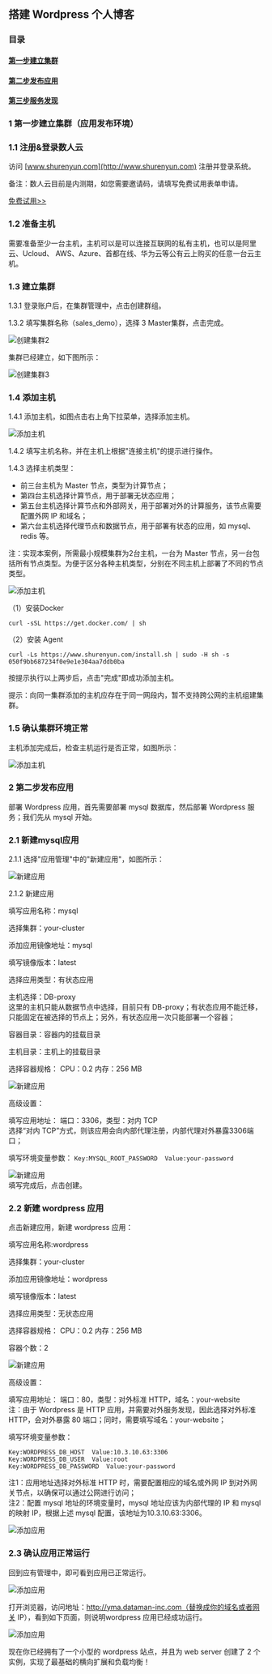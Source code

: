 ## 搭建 Wordpress 个人博客
### 目录
#### [第一步建立集群](#step1)
#### [第二步发布应用](#step2)
#### [第三步服务发现](#step3)

<h3 id="step1">1 第一步建立集群（应用发布环境）</h2>

### 1.1 注册&登录数人云

访问 [www.shurenyun.com](http://www.shurenyun.com) 注册并登录系统。

备注：数人云目前是内测期，如您需要邀请码，请填写免费试用表单申请。  

[免费试用>>](http://form.mikecrm.com/f.php?t=CgBTTT)

### 1.2 准备主机

需要准备至少一台主机，主机可以是可以连接互联网的私有主机，也可以是阿里云、Ucloud、
AWS、Azure、首都在线、华为云等公有云上购买的任意一台云主机。

### 1.3 建立集群

1.3.1 登录账户后，在集群管理中，点击创建群组。  

1.3.2 填写集群名称（sales_demo），选择 3 Master集群，点击完成。


![创建集群2](create-cluster2.png)

集群已经建立，如下图所示：

![创建集群3](create-cluster3.png)

### 1.4 添加主机

1.4.1 添加主机，如图点击右上角下拉菜单，选择添加主机。

![添加主机](add-host.png)

1.4.2 填写主机名称，并在主机上根据"连接主机"的提示进行操作。   

1.4.3 选择主机类型：
  
  * 前三台主机为 Master 节点，类型为计算节点；
  * 第四台主机选择计算节点，用于部署无状态应用；
  * 第五台主机选择计算节点和外部网关，用于部署对外的计算服务，该节点需要配置外网 IP 和域名；
  * 第六台主机选择代理节点和数据节点，用于部署有状态的应用，如 mysql、redis 等。  
  
注：实现本案例，所需最小规模集群为2台主机，一台为 Master 节点，另一台包括所有节点类型。为便于区分各种主机类型，分别在不同主机上部署了不同的节点类型。  

![添加主机](add-host2.png)

（1）安装Docker

	curl -sSL https://get.docker.com/ | sh

（2）安装 Agent

	curl -Ls https://www.shurenyun.com/install.sh | sudo -H sh -s 050f9bb687234f0e9e1e304aa7ddb0ba

按提示执行以上两步后，点击"完成"即成功添加主机。

提示：向同一集群添加的主机应存在于同一网段内，暂不支持跨公网的主机组建集群。

### 1.5 确认集群环境正常

主机添加完成后，检查主机运行是否正常，如图所示：

![添加主机](add-host3.png)

<h3 id="step2">2 第二步发布应用</h2>  
部署 Wordpress 应用，首先需要部署 mysql 数据库，然后部署 Wordpress 服务；我们先从 mysql 开始。  

### 2.1 新建mysql应用

2.1.1 选择"应用管理"中的"新建应用"，如图所示：  

![新建应用](add-mysql.png)  

2.1.2 新建应用  

填写应用名称：mysql  

选择集群：your-cluster  

添加应用镜像地址：mysql  

填写镜像版本：latest   

选择应用类型：有状态应用  

主机选择：DB-proxy  
这里的主机只能从数据节点中选择，目前只有 DB-proxy；有状态应用不能迁移，只能固定在被选择的节点上；另外，有状态应用一次只能部署一个容器；  

容器目录：容器内的挂载目录  

主机目录：主机上的挂载目录  

选择容器规格： CPU：0.2   内存：256 MB  

![新建应用](add-mysql2.png)  

高级设置：  

填写应用地址：  端口：3306，类型：对内 TCP  
选择“对内 TCP”方式，则该应用会向内部代理注册，内部代理对外暴露3306端口；  

填写环境变量参数：
```Key:MYSQL_ROOT_PASSWORD  Value:your-password```  

![新建应用](add-mysql3.png)  
填写完成后，点击创建。  

### 2.2 新建 wordpress 应用  

点击新建应用，新建 wordpress 应用：  

填写应用名称:wordpress  

选择集群：your-cluster  

添加应用镜像地址：wordpress  

填写镜像版本：latest   

选择应用类型：无状态应用  

选择容器规格：  CPU：0.2   内存：256 MB  

容器个数：2  

![新建应用](add-wordpress1.png)  

高级设置：  

填写应用地址：  端口：80，类型：对外标准 HTTP，域名：your-website  
注：由于 Wordpress 是 HTTP 应用，并需要对外服务发现，因此选择对外标准 HTTP，会对外暴露 80 端口；同时，需要填写域名：your-website；  

填写环境变量参数：  
```
Key:WORDPRESS_DB_HOST  Value:10.3.10.63:3306  
Key:WORDPRESS_DB_USER  Value:root
Key:WORDPRESS_DB_PASSWORD  Value:your-password
```  
注1：应用地址选择对外标准 HTTP 时，需要配置相应的域名或外网 IP 到对外网关节点，以确保可以通过公网进行访问；  
注2：配置 mysql 地址的环境变量时，mysql 地址应该为内部代理的 IP 和 mysql 的映射 IP，根据上述 mysql 配置，该地址为10.3.10.63:3306。

![添加应用](add-wordpress2.png)  

### 2.3 确认应用正常运行

回到应有管理中，即可看到应用已正常运行。

![添加应用](app-list.png)  

打开浏览器，访问地址：http://yma.dataman-inc.com（替换成你的域名或者网关 IP），看到如下页面，则说明wordpress 应用已经成功运行。  

![添加应用](wordpress.png)

现在你已经拥有了一个小型的 wordpress 站点，并且为 web server 创建了 2 个实例，实现了最基础的横向扩展和负载均衡！